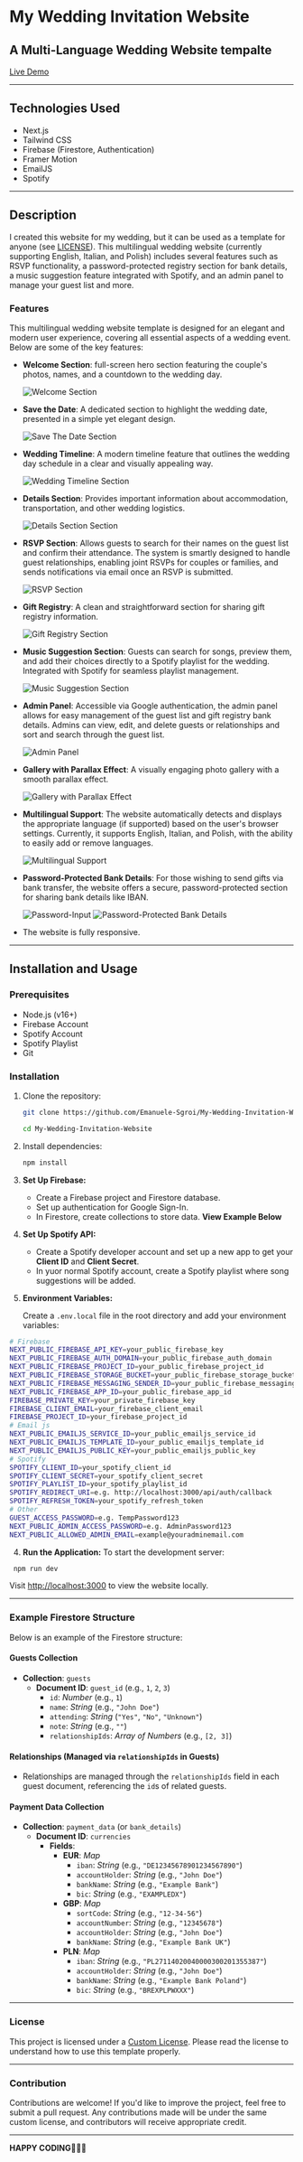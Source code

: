 # My Wedding Invitation Website

## A Multi-Language Wedding Website tempalte

[Live Demo](https://emanuelekarolina.vercel.app/)

---

## Technologies Used

- Next.js
- Tailwind CSS
- Firebase (Firestore, Authentication)
- Framer Motion
- EmailJS
- Spotify

---

## Description

I created this website for my wedding, but it can be used as a template for anyone (see [LICENSE](./LICENSE.md)). This multilingual wedding website (currently supporting English, Italian, and Polish) includes several features such as RSVP functionality, a password-protected registry section for bank details, a music suggestion feature integrated with Spotify, and an admin panel to manage your guest list and more.

### Features

This multilingual wedding website template is designed for an elegant and modern user experience, covering all essential aspects of a wedding event. Below are some of the key features:

- **Welcome Section**: full-screen hero section featuring the couple's photos, names, and a countdown to the wedding day.

  ![Welcome Section](./screenshots/welcome.png)

- **Save the Date**: A dedicated section to highlight the wedding date, presented in a simple yet elegant design.

  ![Save The Date Section](./screenshots/savethedate.png)

- **Wedding Timeline**: A modern timeline feature that outlines the wedding day schedule in a clear and visually appealing way.

  ![Wedding Timeline Section](./screenshots/timeline.png)

- **Details Section**: Provides important information about accommodation, transportation, and other wedding logistics.

  ![Details Section Section](./screenshots/details.png)

- **RSVP Section**: Allows guests to search for their names on the guest list and confirm their attendance. The system is smartly designed to handle guest relationships, enabling joint RSVPs for couples or families, and sends notifications via email once an RSVP is submitted.

  ![RSVP Section](./screenshots/rsvp.png)

- **Gift Registry**: A clean and straightforward section for sharing gift registry information.

  ![Gift Registry Section](./screenshots/registry.png)

- **Music Suggestion Section**: Guests can search for songs, preview them, and add their choices directly to a Spotify playlist for the wedding. Integrated with Spotify for seamless playlist management.

  ![Music Suggestion Section](./screenshots/spotify.png)

- **Admin Panel**: Accessible via Google authentication, the admin panel allows for easy management of the guest list and gift registry bank details. Admins can view, edit, and delete guests or relationships and sort and search through the guest list.

  ![Admin Panel](./screenshots/admin.png)

- **Gallery with Parallax Effect**: A visually engaging photo gallery with a smooth parallax effect.

  ![Gallery with Parallax Effect](./screenshots/animation.png)

- **Multilingual Support**: The website automatically detects and displays the appropriate language (if supported) based on the user's browser settings. Currently, it supports English, Italian, and Polish, with the ability to easily add or remove languages.

  ![Multilingual Support](./screenshots/multilingual.png)

- **Password-Protected Bank Details**: For those wishing to send gifts via bank transfer, the website offers a secure, password-protected section for sharing bank details like IBAN.

  ![Password-Input](./screenshots/password.png)
  ![Password-Protected Bank Details](./screenshots/bank.png)

- The website is fully responsive.

---

## Installation and Usage

### Prerequisites

- Node.js (v16+)
- Firebase Account
- Spotify Account
- Spotify Playlist
- Git

### Installation

1. Clone the repository:

   ```bash
   git clone https://github.com/Emanuele-Sgroi/My-Wedding-Invitation-Website.git

   ```

   ```bash
   cd My-Wedding-Invitation-Website

   ```

2. Install dependencies:

   ```bash
   npm install

   ```

3. **Set Up Firebase:**

   - Create a Firebase project and Firestore database.
   - Set up authentication for Google Sign-In.
   - In Firestore, create collections to store data. **View Example Below**

4. **Set Up Spotify API:**

   - Create a Spotify developer account and set up a new app to get your **Client ID** and **Client Secret**.
   - In yuor normal Spotify account, create a Spotify playlist where song suggestions will be added.

5. **Environment Variables:**

   Create a `.env.local` file in the root directory and add your environment variables:

```bash
# Firebase
NEXT_PUBLIC_FIREBASE_API_KEY=your_public_firebase_key
NEXT_PUBLIC_FIREBASE_AUTH_DOMAIN=your_public_firebase_auth_domain
NEXT_PUBLIC_FIREBASE_PROJECT_ID=your_public_firebase_project_id
NEXT_PUBLIC_FIREBASE_STORAGE_BUCKET=your_public_firebase_storage_bucket
NEXT_PUBLIC_FIREBASE_MESSAGING_SENDER_ID=your_public_firebase_messaging_sender_id
NEXT_PUBLIC_FIREBASE_APP_ID=your_public_firebase_app_id
FIREBASE_PRIVATE_KEY=your_private_firebase_key
FIREBASE_CLIENT_EMAIL=your_firebase_client_email
FIREBASE_PROJECT_ID=your_firebase_project_id
# Email js
NEXT_PUBLIC_EMAILJS_SERVICE_ID=your_public_emailjs_service_id
NEXT_PUBLIC_EMAILJS_TEMPLATE_ID=your_public_emailjs_template_id
NEXT_PUBLIC_EMAILJS_PUBLIC_KEY=your_public_emailjs_public_key
# Spotify
SPOTIFY_CLIENT_ID=your_spotify_client_id
SPOTIFY_CLIENT_SECRET=your_spotify_client_secret
SPOTIFY_PLAYLIST_ID=your_spotify_playlist_id
SPOTIFY_REDIRECT_URI=e.g. http://localhost:3000/api/auth/callback
SPOTIFY_REFRESH_TOKEN=your_spotify_refresh_token
# Other
GUEST_ACCESS_PASSWORD=e.g. TempPassword123
NEXT_PUBLIC_ADMIN_ACCESS_PASSWORD=e.g. AdminPassword123
NEXT_PUBLIC_ALLOWED_ADMIN_EMAIL=example@youradminemail.com
```

4.  **Run the Application:**
    To start the development server:

```bash
 npm run dev
```

Visit [http://localhost:3000](http://localhost:3000) to view the website locally.

---

### Example Firestore Structure

Below is an example of the Firestore structure:

#### **Guests Collection**

- **Collection**: `guests`
  - **Document ID**: `guest_id` (e.g., `1`, `2`, `3`)
    - `id`: _Number_ (e.g., `1`)
    - `name`: _String_ (e.g., `"John Doe"`)
    - `attending`: _String_ (`"Yes"`, `"No"`, `"Unknown"`)
    - `note`: _String_ (e.g., `""`)
    - `relationshipIds`: _Array of Numbers_ (e.g., `[2, 3]`)

#### **Relationships (Managed via `relationshipIds` in Guests)**

- Relationships are managed through the `relationshipIds` field in each guest document, referencing the `id`s of related guests.

#### **Payment Data Collection**

- **Collection**: `payment_data` (or `bank_details`)
  - **Document ID**: `currencies`
    - **Fields**:
      - **EUR**: _Map_
        - `iban`: _String_ (e.g., `"DE12345678901234567890"`)
        - `accountHolder`: _String_ (e.g., `"John Doe"`)
        - `bankName`: _String_ (e.g., `"Example Bank"`)
        - `bic`: _String_ (e.g., `"EXAMPLEDX"`)
      - **GBP**: _Map_
        - `sortCode`: _String_ (e.g., `"12-34-56"`)
        - `accountNumber`: _String_ (e.g., `"12345678"`)
        - `accountHolder`: _String_ (e.g., `"John Doe"`)
        - `bankName`: _String_ (e.g., `"Example Bank UK"`)
      - **PLN**: _Map_
        - `iban`: _String_ (e.g., `"PL27114020040000300201355387"`)
        - `accountHolder`: _String_ (e.g., `"John Doe"`)
        - `bankName`: _String_ (e.g., `"Example Bank Poland"`)
        - `bic`: _String_ (e.g., `"BREXPLPWXXX"`)

---

### License

This project is licensed under a [Custom License](LICENSE.md). Please read the license to understand how to use this template properly.

---

### Contribution

Contributions are welcome! If you'd like to improve the project, feel free to submit a pull request. Any contributions made will be under the same custom license, and contributors will receive appropriate credit.

---

**HAPPY CODING**🚀🚀🚀
